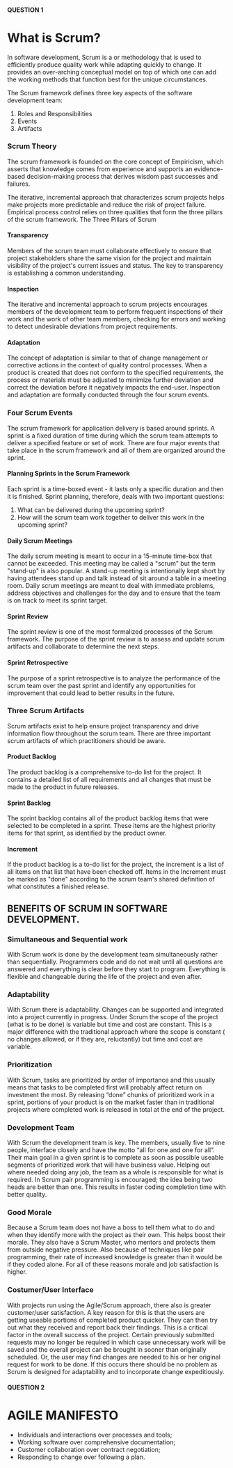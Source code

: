#### QUESTION 1

# What is Scrum?
In software development, Scrum is a or methodology that is used to efficiently produce quality work while adapting quickly to change. It provides an over-arching conceptual model on top of which one can add the working methods that function best for the unique circumstances. 

The Scrum framework defines three key aspects of the software development team:

1.	Roles and Responsibilities
2.	Events
3.	Artifacts

### Scrum Theory 

The scrum framework is founded on the core concept of Empiricism, which asserts that knowledge comes from experience and supports an evidence-based decision-making process that derives wisdom past successes and failures. 

The iterative, incremental approach that characterizes scrum projects helps make projects more predictable and reduce the risk of project failure. Empirical process control relies on three qualities that form the three pillars of the scrum framework.
The Three Pillars of Scrum
 
#### Transparency
Members of the scrum team must collaborate effectively to ensure that project stakeholders share the same vision for the project and maintain visibility of the project's current issues and status. The key to transparency is establishing a common understanding.

#### Inspection
The iterative and incremental approach to scrum projects encourages members of the development team to perform frequent inspections of their work and the work of other team members, checking for errors and working to detect undesirable deviations from project requirements.

#### Adaptation
The concept of adaptation is similar to that of change management or corrective actions in the context of quality control processes. When a product is created that does not conform to the specified requirements, the process or materials must be adjusted to minimize further deviation and correct the deviation before it negatively impacts the end-user. Inspection and adaptation are formally conducted through the four scrum events.

### Four Scrum Events
The scrum framework for application delivery is based around sprints. A sprint is a fixed duration of time during which the scrum team attempts to deliver a specified feature or set of work. There are four major events that take place in the scrum framework and all of them are organized around the sprint.

#### Planning Sprints in the Scrum Framework
Each sprint is a time-boxed event - it lasts only a specific duration and then it is finished. Sprint planning, therefore, deals with two important questions:

1.	What can be delivered during the upcoming sprint?
2.	How will the scrum team work together to deliver this work in the upcoming sprint?

#### Daily Scrum Meetings
The daily scrum meeting is meant to occur in a 15-minute time-box that cannot be exceeded. This meeting may be called a "scrum" but the term "stand-up" is also popular. A stand-up meeting is intentionally kept short by having attendees stand up and talk instead of sit around a table in a meeting room. Daily scrum meetings are meant to deal with immediate problems, address objectives and challenges for the day and to ensure that the team is on track to meet its sprint target.

#### Sprint Review
The sprint review is one of the most formalized processes of the Scrum framework. The purpose of the sprint review is to assess and update scrum artifacts and collaborate to determine the next steps.

#### Sprint Retrospective
The purpose of a sprint retrospective is to analyze the performance of the scrum team over the past sprint and identify any opportunities for improvement that could lead to better results in the future.

### Three Scrum Artifacts
Scrum artifacts exist to help ensure project transparency and drive information flow throughout the scrum team. There are three important scrum artifacts of which practitioners should be aware.

#### Product Backlog
The product backlog is a comprehensive to-do list for the project. It contains a detailed list of all requirements and all changes that must be made to the product in future releases.

#### Sprint Backlog
The sprint backlog contains all of the product backlog items that were selected to be completed in a sprint. These items are the highest priority items for that sprint, as identified by the product owner.

#### Increment
If the product backlog is a to-do list for the project, the increment is a list of all items on that list that have been checked off. Items in the Increment must be marked as "done" according to the scrum team's shared definition of what constitutes a finished release.


## BENEFITS OF SCRUM IN SOFTWARE DEVELOPMENT.

### Simultaneous and Sequential work
With Scrum work is done by the development team simultaneously rather than sequentially. Programmers code and do not wait until all questions are answered and everything is clear before they start to program. Everything is flexible and changeable during the life of the project and even after.

### Adaptability
With Scrum there is adaptability. Changes can be supported and integrated into a project currently in progress. Under Scrum the scope of the project (what is to be done) is variable but time and cost are constant. This is a major difference with the traditional approach where the scope is constant ( no changes allowed, or if they are, reluctantly) but time and cost are variable.

### Prioritization
With Scrum, tasks are prioritized by order of importance and this usually means that tasks to be completed first will probably affect return on investment the most. By releasing “done” chunks of prioritized work in a sprint, portions of your product is on the market faster than in traditional projects where completed work is released in total at the end of the project.

### Development Team
With Scrum the development team is key. The members, usually five to nine people, interface closely and have the motto “all for one and one for all”. Their main goal in a given sprint is to complete as soon as possible useable segments of prioritized work that will have business value. Helping out where needed doing any job, the team as a whole is responsible for what is required. In Scrum pair programming is encouraged; the idea being two heads are better than one. This results in faster coding completion time with better quality.

### Good Morale
Because a Scrum team does not have a boss to tell them what to do and when they identify more with the project as their own. This helps boost their morale. They also have a Scrum Master, who mentors and protects them from outside negative pressure. Also because of techniques like pair programming, their rate of increased knowledge is greater than it would be if they coded alone. For all of these reasons morale and job satisfaction is higher.

### Costumer/User Interface
With projects run using the Agile/Scrum approach, there also is greater customer/user satisfaction. A key reason for this is that the users are getting useable portions of completed product quicker. They can then try out what they received and report back their findings. This is a critical factor in the overall success of the project. Certain previously submitted requests may no longer be required in which case unnecessary work will be saved and the overall project can be brought in sooner than originally scheduled. Or, the user may find changes are needed to his or her original request for work to be done. If this occurs there should be no problem as Scrum is designed for adaptability and to incorporate change expeditiously.




#### QUESTION 2

# AGILE MANIFESTO

* Individuals and interactions over processes and tools; 
* Working software over comprehensive documentation; 
* Customer collaboration over contract negotiation;
* Responding to change over following a plan.

